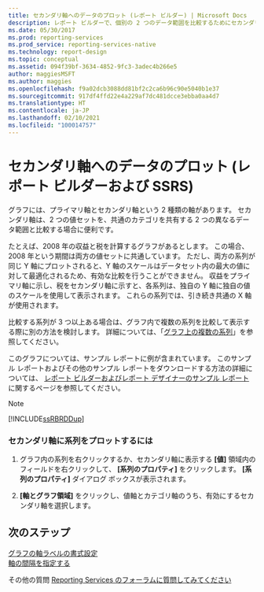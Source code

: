 ```yaml
---
title: セカンダリ軸へのデータのプロット (レポート ビルダー) | Microsoft Docs
description: レポート ビルダーで、個別の 2 つのデータ範囲を比較するためにセカンダリ軸を使用する方法について説明します。
ms.date: 05/30/2017
ms.prod: reporting-services
ms.prod_service: reporting-services-native
ms.technology: report-design
ms.topic: conceptual
ms.assetid: 094f39bf-3634-4852-9fc3-3adec4b266e5
author: maggiesMSFT
ms.author: maggies
ms.openlocfilehash: f9a02dcb3088dd81bf2c2ca6b96c90e5040b1e37
ms.sourcegitcommit: 917df4ffd22e4a229af7dc481dcce3ebba0aa4d7
ms.translationtype: HT
ms.contentlocale: ja-JP
ms.lasthandoff: 02/10/2021
ms.locfileid: "100014757"
---
```

# <a name="plot-data-on-a-secondary-axis-report-builder-and-ssrs"></a>セカンダリ軸へのデータのプロット (レポート ビルダーおよび SSRS)

グラフには、プライマリ軸とセカンダリ軸という 2 種類の軸があります。 セカンダリ軸は、2 つの値セットを、共通のカテゴリを共有する 2 つの異なるデータ範囲と比較する場合に便利です。  
  
 たとえば、2008 年の収益と税を計算するグラフがあるとします。 この場合、2008 年という期間は両方の値セットに共通しています。 ただし、両方の系列が同じ Y 軸にプロットされると、Y 軸のスケールはデータセット内の最大の値に対して最適化されるため、有効な比較を行うことができません。 収益をプライマリ軸に示し、税をセカンダリ軸に示すと、各系列は、独自の Y 軸に独自の値のスケールを使用して表示されます。 これらの系列では、引き続き共通の X 軸が使用されます。  
  
 比較する系列が 3 つ以上ある場合は、グラフ内で複数の系列を比較して表示する際に別の方法を検討します。 詳細については、「[グラフ上の複数の系列](../../reporting-services/report-design/multiple-series-on-a-chart-report-builder-and-ssrs.md)」を参照してください。  
  
 このグラフについては、サンプル レポートに例が含まれています。 このサンプル レポートおよびその他のサンプル レポートをダウンロードする方法の詳細については、 [レポート ビルダーおよびレポート デザイナーのサンプル レポート](https://go.microsoft.com/fwlink/?LinkId=198283)に関するページを参照してください。  
  
> [!NOTE]  
>  [!INCLUDE[ssRBRDDup](../../includes/ssrbrddup-md.md)]  
  
### <a name="to-plot-a-series-on-the-secondary-axis"></a>セカンダリ軸に系列をプロットするには  
  
1.  グラフ内の系列を右クリックするか、セカンダリ軸に表示する **[値]** 領域内のフィールドを右クリックして、 **[系列のプロパティ]** をクリックします。 **[系列のプロパティ]** ダイアログ ボックスが表示されます。  
  
2.  **[軸とグラフ領域]** をクリックし、値軸とカテゴリ軸のうち、有効にするセカンダリ軸を選択します。  

## <a name="next-steps"></a>次のステップ

[グラフの軸ラベルの書式設定](../../reporting-services/report-design/formatting-axis-labels-on-a-chart-report-builder-and-ssrs.md)   
[軸の間隔を指定する](../../reporting-services/report-design/specify-an-axis-interval-report-builder-and-ssrs.md)  

その他の質問 [Reporting Services のフォーラムに質問してみてください](https://go.microsoft.com/fwlink/?LinkId=620231)
